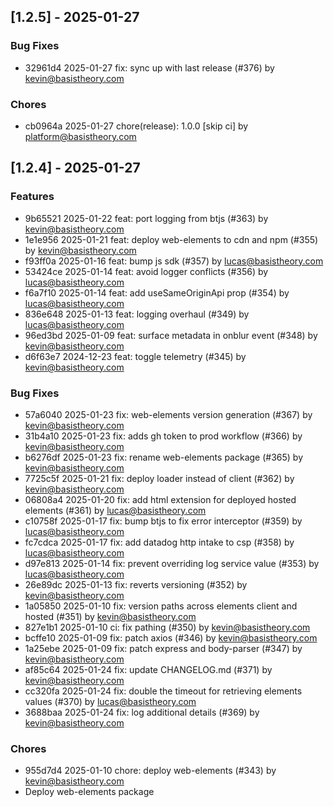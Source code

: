 ## [1.2.5] - 2025-01-27

### Bug Fixes

- 32961d4 2025-01-27 fix: sync up with last release (#376) by kevin@basistheory.com

### Chores

- cb0964a 2025-01-27 chore(release): 1.0.0 [skip ci] by platform@basistheory.com

## [1.2.4] - 2025-01-27

### Features

- 9b65521 2025-01-22 feat: port logging from btjs (#363) by kevin@basistheory.com
- 1e1e956 2025-01-21 feat: deploy web-elements to cdn and npm (#355) by kevin@basistheory.com
- f93ff0a 2025-01-16 feat: bump js sdk (#357) by lucas@basistheory.com
- 53424ce 2025-01-14 feat: avoid logger conflicts (#356) by lucas@basistheory.com
- f6a7f10 2025-01-14 feat: add useSameOriginApi prop (#354) by lucas@basistheory.com
- 836e648 2025-01-13 feat: logging overhaul (#349) by lucas@basistheory.com
- 96ed3bd 2025-01-09 feat: surface metadata in onblur event (#348) by kevin@basistheory.com
- d6f63e7 2024-12-23 feat: toggle telemetry (#345) by kevin@basistheory.com

### Bug Fixes

- 57a6040 2025-01-23 fix: web-elements version generation (#367) by kevin@basistheory.com
- 31b4a10 2025-01-23 fix: adds gh token to prod workflow (#366) by kevin@basistheory.com
- b6276df 2025-01-23 fix: rename web-elements package (#365) by kevin@basistheory.com
- 7725c5f 2025-01-21 fix: deploy loader instead of client (#362) by kevin@basistheory.com
- 06808a4 2025-01-20 fix: add html extension for deployed hosted elements (#361) by lucas@basistheory.com
- c10758f 2025-01-17 fix: bump btjs to fix error interceptor (#359) by lucas@basistheory.com
- fc7cdca 2025-01-17 fix: add datadog http intake to csp (#358) by lucas@basistheory.com
- d97e813 2025-01-14 fix: prevent overriding log service value (#353) by lucas@basistheory.com
- 26e89dc 2025-01-13 fix: reverts versioning (#352) by kevin@basistheory.com
- 1a05850 2025-01-10 fix: version paths across elements client and hosted (#351) by kevin@basistheory.com
- 827e1b1 2025-01-10 ci: fix pathing (#350) by kevin@basistheory.com
- bcffe10 2025-01-09 fix: patch axios (#346) by kevin@basistheory.com
- 1a25ebe 2025-01-09 fix: patch express and body-parser (#347) by kevin@basistheory.com
- af85c64 2025-01-24 fix: update CHANGELOG.md (#371) by kevin@basistheory.com
- cc320fa 2025-01-24 fix: double the timeout for retrieving elements values (#370) by lucas@basistheory.com
- 3688baa 2025-01-24 fix: log additional details (#369) by kevin@basistheory.com

### Chores

- 955d7d4 2025-01-10 chore: deploy web-elements (#343) by kevin@basistheory.com
- Deploy web-elements package
